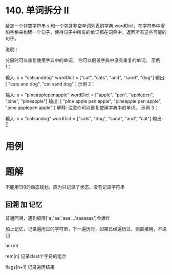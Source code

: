 # 140. 单词拆分 II
给定一个非空字符串 s 和一个包含非空单词列表的字典 wordDict，在字符串中增加空格来构建一个句子，使得句子中所有的单词都在词典中。返回所有这些可能的句子。

说明：

分隔时可以重复使用字典中的单词。
你可以假设字典中没有重复的单词。
示例 1：

输入:
s = "catsanddog"
wordDict = ["cat", "cats", "and", "sand", "dog"]
输出:
[
  "cats and dog",
  "cat sand dog"
]
示例 2：

输入:
s = "pineapplepenapple"
wordDict = ["apple", "pen", "applepen", "pine", "pineapple"]
输出:
[
  "pine apple pen apple",
  "pineapple pen apple",
  "pine applepen apple"
]
解释: 注意你可以重复使用字典中的单词。
示例 3：

输入:
s = "catsandog"
wordDict = ["cats", "dog", "sand", "and", "cat"]
输出:
[]


# 用例



# 题解
不能用139的动态规划，应为只记录了状态，没有记录字符串

## 回溯 加 记忆

普通回溯，遇到极限['a','aa','aaa'...'aaaaaaa']会爆炸

加上记忆，记录遍历过的字符串，下一遍历时，如果已经遍历过，则直接用，不递归

hm int 

rem[n] 记录i:last个字符的组合

flags[n+1] 记录遍历结果
